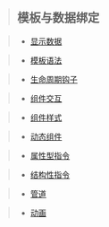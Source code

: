 > ## __模板与数据绑定__

> * [显示数据](https://github.com/IFYOUUUU/Blog/blob/master/studynote/Angular2/%E6%A8%A1%E6%9D%BF%E4%B8%8E%E6%95%B0%E6%8D%AE%E7%BB%91%E5%AE%9A/%E6%98%BE%E7%A4%BA%E6%95%B0%E6%8D%AE.md)

> * [模板语法](https://github.com/IFYOUUUU/Blog/blob/master/studynote/Angular2/%E6%A8%A1%E6%9D%BF%E4%B8%8E%E6%95%B0%E6%8D%AE%E7%BB%91%E5%AE%9A/%E6%A8%A1%E6%9D%BF%E8%AF%AD%E6%B3%95.md)

> * [生命周期钩子](https://github.com/IFYOUUUU/Blog/blob/master/studynote/Angular2/%E6%A8%A1%E6%9D%BF%E4%B8%8E%E6%95%B0%E6%8D%AE%E7%BB%91%E5%AE%9A/%E7%94%9F%E5%91%BD%E5%91%A8%E6%9C%9F%E9%92%A9%E5%AD%90.md)

> * [组件交互](https://github.com/IFYOUUUU/Blog/blob/master/studynote/Angular2/%E6%A8%A1%E6%9D%BF%E4%B8%8E%E6%95%B0%E6%8D%AE%E7%BB%91%E5%AE%9A/%E7%BB%84%E4%BB%B6%E4%BA%A4%E4%BA%92.md)

> * [组件样式](https://github.com/IFYOUUUU/Blog/blob/master/studynote/Angular2/%E6%A8%A1%E6%9D%BF%E4%B8%8E%E6%95%B0%E6%8D%AE%E7%BB%91%E5%AE%9A/%E7%BB%84%E4%BB%B6%E6%A0%B7%E5%BC%8F.md)

> * [动态组件](https://github.com/IFYOUUUU/Blog/blob/master/studynote/Angular2/%E6%A8%A1%E6%9D%BF%E4%B8%8E%E6%95%B0%E6%8D%AE%E7%BB%91%E5%AE%9A/%E5%8A%A8%E6%80%81%E7%BB%84%E4%BB%B6.md)

> * [属性型指令]()

> * [结构性指令]()

> * [管道]()

> * [动画]()